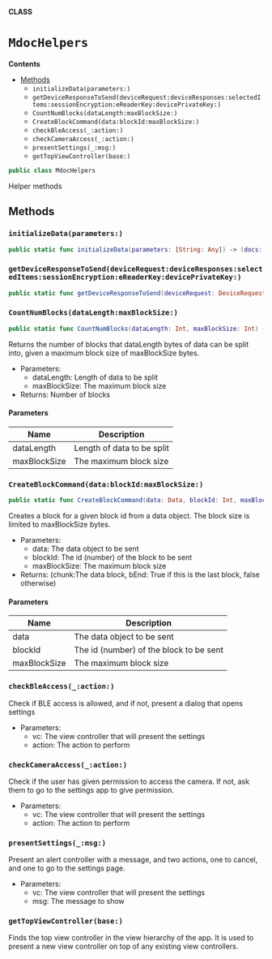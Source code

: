 **CLASS**

# `MdocHelpers`

**Contents**

- [Methods](#methods)
  - `initializeData(parameters:)`
  - `getDeviceResponseToSend(deviceRequest:deviceResponses:selectedItems:sessionEncryption:eReaderKey:devicePrivateKey:)`
  - `CountNumBlocks(dataLength:maxBlockSize:)`
  - `CreateBlockCommand(data:blockId:maxBlockSize:)`
  - `checkBleAccess(_:action:)`
  - `checkCameraAccess(_:action:)`
  - `presentSettings(_:msg:)`
  - `getTopViewController(base:)`

```swift
public class MdocHelpers
```

Helper methods

## Methods
### `initializeData(parameters:)`

```swift
public static func initializeData(parameters: [String: Any]) -> (docs: [DeviceResponse], devicePrivateKey: CoseKeyPrivate?, iaca: [SecCertificate]?)?
```

### `getDeviceResponseToSend(deviceRequest:deviceResponses:selectedItems:sessionEncryption:eReaderKey:devicePrivateKey:)`

```swift
public static func getDeviceResponseToSend(deviceRequest: DeviceRequest?, deviceResponses: [DeviceResponse], selectedItems: RequestItems? = nil, sessionEncryption: SessionEncryption? = nil, eReaderKey: CoseKey? = nil, devicePrivateKey: CoseKeyPrivate? = nil) throws -> (response: DeviceResponse, validRequestItems: RequestItems, errorRequestItems: RequestItems)?
```

### `CountNumBlocks(dataLength:maxBlockSize:)`

```swift
public static func CountNumBlocks(dataLength: Int, maxBlockSize: Int) -> Int
```

Returns the number of blocks that dataLength bytes of data can be split into, given a maximum block size of maxBlockSize bytes.
- Parameters:
  - dataLength: Length of data to be split
  - maxBlockSize: The maximum block size
- Returns: Number of blocks

#### Parameters

| Name | Description |
| ---- | ----------- |
| dataLength | Length of data to be split |
| maxBlockSize | The maximum block size |

### `CreateBlockCommand(data:blockId:maxBlockSize:)`

```swift
public static func CreateBlockCommand(data: Data, blockId: Int, maxBlockSize: Int) -> (Data, Bool)
```

Creates a block for a given block id from a data object. The block size is limited to maxBlockSize bytes.
- Parameters:
  - data: The data object to be sent
  - blockId: The id (number) of the block to be sent
  - maxBlockSize: The maximum block size
- Returns: (chunk:The data block, bEnd: True if this is the last block, false otherwise)

#### Parameters

| Name | Description |
| ---- | ----------- |
| data | The data object to be sent |
| blockId | The id (number) of the block to be sent |
| maxBlockSize | The maximum block size |

### `checkBleAccess(_:action:)`

Check if BLE access is allowed, and if not, present a dialog that opens settings
- Parameters:
  - vc: The view controller that will present the settings
  - action: The action to perform

### `checkCameraAccess(_:action:)`

Check if the user has given permission to access the camera. If not, ask them to go to the settings app to give permission.
- Parameters:
  - vc:  The view controller that will present the settings
  - action: The action to perform

### `presentSettings(_:msg:)`

Present an alert controller with a message, and two actions, one to cancel, and one to go to the settings page.
- Parameters:
  - vc: The view controller that will present the settings
  - msg: The message to show

### `getTopViewController(base:)`

Finds the top view controller in the view hierarchy of the app. It is used to present a new view controller on top of any existing view controllers.
